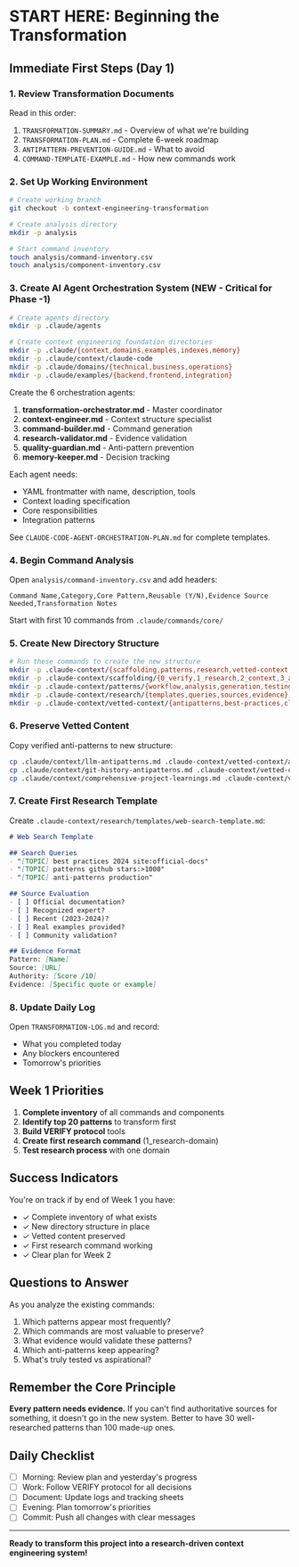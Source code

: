 # START HERE: Beginning the Transformation

## Immediate First Steps (Day 1)

### 1. Review Transformation Documents
Read in this order:
1. `TRANSFORMATION-SUMMARY.md` - Overview of what we're building
2. `TRANSFORMATION-PLAN.md` - Complete 6-week roadmap
3. `ANTIPATTERN-PREVENTION-GUIDE.md` - What to avoid
4. `COMMAND-TEMPLATE-EXAMPLE.md` - How new commands work

### 2. Set Up Working Environment
```bash
# Create working branch
git checkout -b context-engineering-transformation

# Create analysis directory
mkdir -p analysis

# Start command inventory
touch analysis/command-inventory.csv
touch analysis/component-inventory.csv
```

### 3. Create AI Agent Orchestration System (NEW - Critical for Phase -1)
```bash
# Create agents directory
mkdir -p .claude/agents

# Create context engineering foundation directories
mkdir -p .claude/{context,domains,examples,indexes,memory}
mkdir -p .claude/context/claude-code
mkdir -p .claude/domains/{technical,business,operations}
mkdir -p .claude/examples/{backend,frontend,integration}
```

Create the 6 orchestration agents:
1. **transformation-orchestrator.md** - Master coordinator
2. **context-engineer.md** - Context structure specialist  
3. **command-builder.md** - Command generation
4. **research-validator.md** - Evidence validation
5. **quality-guardian.md** - Anti-pattern prevention
6. **memory-keeper.md** - Decision tracking

Each agent needs:
- YAML frontmatter with name, description, tools
- Context loading specification
- Core responsibilities
- Integration patterns

See `CLAUDE-CODE-AGENT-ORCHESTRATION-PLAN.md` for complete templates.

### 4. Begin Command Analysis
Open `analysis/command-inventory.csv` and add headers:
```csv
Command Name,Category,Core Pattern,Reusable (Y/N),Evidence Source Needed,Transformation Notes
```

Start with first 10 commands from `.claude/commands/core/`

### 5. Create New Directory Structure
```bash
# Run these commands to create the new structure
mkdir -p .claude-context/{scaffolding,patterns,research,vetted-context,validation,templates}
mkdir -p .claude-context/scaffolding/{0_verify,1_research,2_context,3_agent,4_command,5_integrate,6_team,7_maintain}
mkdir -p .claude-context/patterns/{workflow,analysis,generation,testing,security,performance}
mkdir -p .claude-context/research/{templates,queries,sources,evidence}
mkdir -p .claude-context/vetted-context/{antipatterns,best-practices,claude-code-research}
```

### 6. Preserve Vetted Content
Copy verified anti-patterns to new structure:
```bash
cp .claude/context/llm-antipatterns.md .claude-context/vetted-context/antipatterns/
cp .claude/context/git-history-antipatterns.md .claude-context/vetted-context/antipatterns/
cp .claude/context/comprehensive-project-learnings.md .claude-context/vetted-context/antipatterns/
```

### 7. Create First Research Template
Create `.claude-context/research/templates/web-search-template.md`:
```markdown
# Web Search Template

## Search Queries
- "[TOPIC] best practices 2024 site:official-docs"
- "[TOPIC] patterns github stars:>1000"
- "[TOPIC] anti-patterns production"

## Source Evaluation
- [ ] Official documentation?
- [ ] Recognized expert?
- [ ] Recent (2023-2024)?
- [ ] Real examples provided?
- [ ] Community validation?

## Evidence Format
Pattern: [Name]
Source: [URL]
Authority: [Score /10]
Evidence: [Specific quote or example]
```

### 8. Update Daily Log
Open `TRANSFORMATION-LOG.md` and record:
- What you completed today
- Any blockers encountered
- Tomorrow's priorities

## Week 1 Priorities

1. **Complete inventory** of all commands and components
2. **Identify top 20 patterns** to transform first
3. **Build VERIFY protocol** tools
4. **Create first research command** (1_research-domain)
5. **Test research process** with one domain

## Success Indicators

You're on track if by end of Week 1 you have:
- ✓ Complete inventory of what exists
- ✓ New directory structure in place
- ✓ Vetted content preserved
- ✓ First research command working
- ✓ Clear plan for Week 2

## Questions to Answer

As you analyze the existing commands:
1. Which patterns appear most frequently?
2. Which commands are most valuable to preserve?
3. What evidence would validate these patterns?
4. Which anti-patterns keep appearing?
5. What's truly tested vs aspirational?

## Remember the Core Principle

**Every pattern needs evidence.** If you can't find authoritative sources for something, it doesn't go in the new system. Better to have 30 well-researched patterns than 100 made-up ones.

## Daily Checklist

- [ ] Morning: Review plan and yesterday's progress
- [ ] Work: Follow VERIFY protocol for all decisions
- [ ] Document: Update logs and tracking sheets
- [ ] Evening: Plan tomorrow's priorities
- [ ] Commit: Push all changes with clear messages

---

**Ready to transform this project into a research-driven context engineering system!**